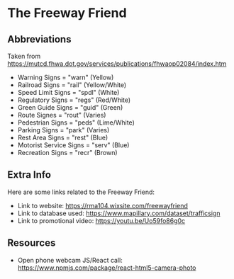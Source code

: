 # The Freeway Friend

## Abbreviations
Taken from https://mutcd.fhwa.dot.gov/services/publications/fhwaop02084/index.htm
- Warning Signs 			= "warn"	(Yellow)
- Railroad Signs 			= "rail"	(Yellow/White)
- Speed Limit Signs 		= "spdl"	(White)
- Regulatory Signs 		= "regs"	(Red/White)
- Green Guide Signs 		= "guid"	(Green)
- Route Signes 			= "rout"	(Varies)
- Pedestrian Signs 		= "peds"	(Lime/White)
- Parking Signs 			= "park"	(Varies)
- Rest Area Signs 		= "rest"	(Blue)
- Motorist Service Signs 	= "serv"	(Blue)
- Recreation Signs 		= "recr"	(Brown)

## Extra Info

Here are some links related to the Freeway Friend:
- Link to website: https://rma104.wixsite.com/freewayfriend
- Link to database used: https://www.mapillary.com/dataset/trafficsign
- Link to promotional video: https://youtu.be/Uo59fo86g0c


## Resources

- Open phone webcam JS/React call: https://www.npmjs.com/package/react-html5-camera-photo

